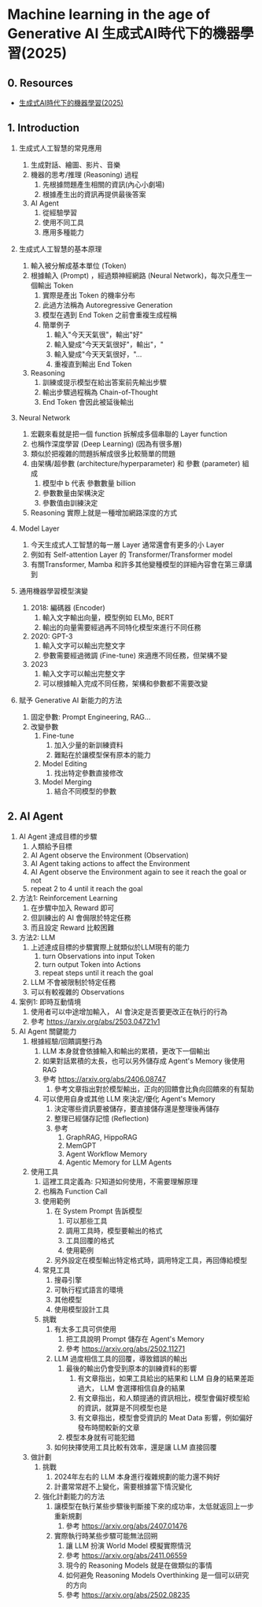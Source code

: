 # Machine learning in the age of Generative AI 生成式AI時代下的機器學習(2025)

## 0. Resources

- [生成式AI時代下的機器學習(2025)](https://www.youtube.com/playlist?list=PLJV_el3uVTsNZEFAdQsDeOdzAaHTca2Gi)

## 1. Introduction

1. 生成式人工智慧的常見應用
    1. 生成對話、繪圖、影片、音樂
    2. 機器的思考/推理 (Reasoning) 過程
        1. 先根據問題產生相關的資訊(內心小劇場)
        2. 根據產生出的資訊再提供最後答案
    3. AI Agent
        1. 從經驗學習
        2. 使用不同工具
        3. 應用多種能力
2. 生成式人工智慧的基本原理
    1. 輸入被分解成基本單位 (Token)
    2. 根據輸入 (Prompt) ，經過類神經網路 (Neural Network)，每次只產生一個輸出 Token
        1. 實際是產出 Token 的機率分布
        2. 此過方法稱為 Autoregressive Generation
        3. 模型在遇到 End Token 之前會重複生成程稱
        4. 簡單例子
            1. 輸入"今天天氣很"，輸出"好"
            2. 輸入變成"今天天氣很好"，輸出"，"
            3. 輸入變成"今天天氣很好，"...
            4. 重複直到輸出 End Token
    3. Reasoning
        1. 訓練或提示模型在給出答案前先輸出步驟
        2. 輸出步驟過程稱為 Chain-of-Thought
        3. End Token 會因此被延後輸出
3. Neural Network
    1. 宏觀來看就是把一個 function 拆解成多個串聯的 Layer function
    2. 也稱作深度學習 (Deep Learning) (因為有很多層)
    3. 類似於把複雜的問題拆解成很多比較簡單的問題
    4. 由架構/超參數 (architecture/hyperparameter) 和 參數 (parameter) 組成
        1. 模型中 b 代表 參數數量 billion
        2. 參數數量由架構決定
        3. 參數值由訓練決定
    5. Reasoning 實際上就是一種增加網路深度的方式

4. Model Layer
    1. 今天生成式人工智慧的每一層 Layer 通常還會有更多的小 Layer
    2. 例如有 Self-attention Layer 的 Transformer/Transformer model
    3. 有關Transformer, Mamba 和許多其他變種模型的詳細內容會在第三章講到

5. 通用機器學習模型演變
    1. 2018: 編碼器 (Encoder)
        1. 輸入文字輸出向量，模型例如 ELMo, BERT
        2. 輸出的向量需要經過再不同特化模型來進行不同任務
    2. 2020: GPT-3
        1. 輸入文字可以輸出完整文字
        2. 參數需要經過微調 (Fine-tune) 來適應不同任務，但架構不變
    3. 2023
        1. 輸入文字可以輸出完整文字
        2. 可以根據輸入完成不同任務，架構和參數都不需要改變

6. 賦予 Generative AI 新能力的方法
    1. 固定參數: Prompt Engineering, RAG...
    2. 改變參數
        1. Fine-tune
            1. 加入少量的新訓練資料
            2. 難點在於讓模型保有原本的能力
        2. Model Editing
            1. 找出特定參數直接修改
        3. Model Merging
            1. 結合不同模型的參數

## 2. AI Agent

1. AI Agent 達成目標的步驟
    1. 人類給予目標
    2. AI Agent observe the Environment (Observation)
    3. AI Agent taking actions to affect the Environment
    4. AI Agent observe the Environment again to see it reach the goal or not
    5. repeat 2 to 4 until it reach the goal
2. 方法1: Reinforcement Learning
    1. 在步驟中加入 Reward 即可
    2. 但訓練出的 AI 會侷限於特定任務
    3. 而且設定 Reward 比較困難
3. 方法2: LLM
    1. 上述達成目標的步驟實際上就類似於LLM現有的能力
        1. turn Observations into input Token
        2. turn output Token into Actions
        3. repeat steps until it reach the goal
    2. LLM 不會被限制於特定任務
    3. 可以有較複雜的 Observations
4. 案例1: 即時互動情境
    1. 使用者可以中途增加輸入， AI 會決定是否要更改正在執行的行為
    2. 參考 <https://arxiv.org/abs/2503.04721v1>
5. AI Agent 關鍵能力
    1. 根據經驗/回饋調整行為
        1. LLM 本身就會依據輸入和輸出的累積，更改下一個輸出
        2. 如果對話累積的太長，也可以另外儲存成 Agent's Memory 後使用 RAG
        3. 參考 <https://arxiv.org/abs/2406.08747>
            1. 參考文章指出對於模型輸出，正向的回饋會比負向回饋來的有幫助
        4. 可以使用自身或其他 LLM 來決定/優化 Agent's Memory
            1. 決定哪些資訊要被儲存，要直接儲存還是整理後再儲存
            2. 整理已經儲存記憶 (Reflection)
            3. 參考 
                1. GraphRAG, HippoRAG
                2. MemGPT
                3. Agent Workflow Memory
                4. Agentic Memory for LLM Agents
    2. 使用工具
        1. 這裡工具定義為: 只知道如何使用，不需要理解原理
        2. 也稱為 Function Call
        3. 使用範例
            1. 在 System Prompt 告訴模型
                1. 可以那些工具
                2. 調用工具時，模型要輸出的格式
                3. 工具回覆的格式
                4. 使用範例
            2. 另外設定在模型輸出特定格式時，調用特定工具，再回傳給模型
        4. 常見工具
            1. 搜尋引擎
            2. 可執行程式語言的環境
            3. 其他模型
            4. 使用模型設計工具
        5. 挑戰
            1. 有太多工具可供使用
                1. 把工具說明 Prompt 儲存在 Agent's Memory
                2. 參考 <https://arxiv.org/abs/2502.11271>
            2. LLM 過度相信工具的回覆，導致錯誤的輸出
                1. 最後的輸出仍會受到原本的訓練資料的影響
                    1. 有文章指出，如果工具給出的結果和 LLM 自身的結果差距過大， LLM 會選擇相信自身的結果
                    2. 有文章指出，和人類提通的資訊相比，模型會偏好模型給的資訊，就算是不同模型也是
                    3. 有文章指出，模型會受資訊的 Meat Data 影響，例如偏好發布時間較新的文章
                2. 模型本身就有可能犯錯
            3. 如何抉擇使用工具比較有效率，還是讓 LLM 直接回覆
    3. 做計劃
        1. 挑戰
            1. 2024年左右的 LLM 本身進行複雜規劃的能力還不夠好
            2. 計畫常常趕不上變化，需要根據當下情況變化
        2. 強化計劃能力的方法
            1. 讓模型在執行某些步驟後判斷接下來的成功率，太低就返回上一步重新規劃
                1. 參考 <https://arxiv.org/abs/2407.01476>
            2. 實際執行時某些步驟可能無法回朔
                1. 讓 LLM 扮演 World Model 模擬實際情況
                2. 參考 <https://arxiv.org/abs/2411.06559>
                3. 現今的 Reasoning Models 就是在做類似的事情
                4. 如何避免 Reasoning Models Overthinking 是一個可以研究的方向
                5. 參考 <https://arxiv.org/abs/2502.08235>